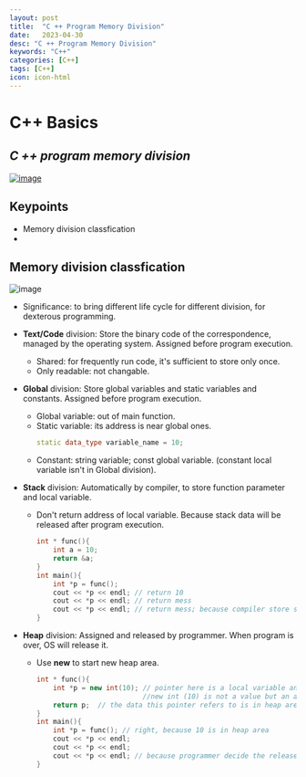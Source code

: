 ```yaml
---
layout: post
title:  "C ++ Program Memory Division"
date:   2023-04-30
desc: "C ++ Program Memory Division"
keywords: "C++"
categories: [C++]
tags: [C++]
icon: icon-html
---
```


# C++ Basics
## _C ++ program memory division_

[![image](https://www.freeiconspng.com/thumbs/c-logo-icon/c--logo-icon-0.png)](https://www.bilibili.com/video/BV1et411b73Z/?p=84&spm_id_from=333.1007.top_right_bar_window_history.content.click)

## Keypoints 

- Memory division classfication
- 

## Memory division classfication
![image](https://th.bing.com/th/id/R.1a1dbbe8b343484a55f3ff386b9cb48a?rik=XWO3jGPhFp1E4A&pid=ImgRaw&r=0)
- Significance: to bring different life cycle for different division, for dexterous programming.
- **Text/Code** division: Store the binary code of the correspondence, managed by the operating system. Assigned before program execution.
    - Shared: for frequently run code, it's sufficient to store only once.
    - Only readable: not changable.
- **Global** division: Store global variables and static variables and constants. Assigned before program execution.
    - Global variable: out of main function.
    - Static variable: its address is near global ones.
        ```cpp
        static data_type variable_name = 10;
        ```
    - Constant: string variable; const global variable. (constant local variable isn't in Global division).
    
- **Stack** division: Automatically by compiler, to store function parameter and local variable.
    - Don't return address of local variable. Because stack data will be released after program execution. 
        ```cpp
        int * func(){
            int a = 10; 
            return &a;
        }
        int main(){
            int *p = func(); 
            cout << *p << endl; // return 10
            cout << *p << endl; // return mess
            cout << *p << endl; // return mess; because compiler store stack data only once, then it'll be released
        }
        ```

- **Heap** division: Assigned and released by programmer. When program is over, OS will release it.
    - Use **new** to start new heap area.
        ```cpp
        int * func(){
            int *p = new int(10); // pointer here is a local variable and in stack area; 
                                  //new int (10) is not a value but an address
            return p;  // the data this pointer refers to is in heap area
        }
        int main(){
            int *p = func(); // right, because 10 is in heap area
            cout << *p << endl;
            cout << *p << endl;
            cout << *p << endl; // because programmer decide the release or not of heap data. It'll not be released automatically by compiler.
        }
        ```
